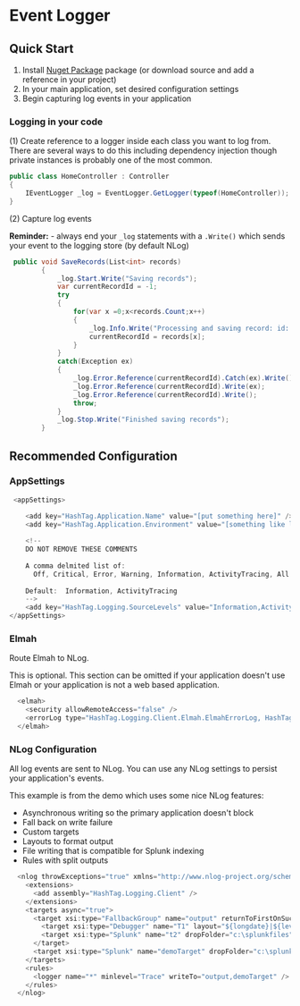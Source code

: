 # Event Logger

## Quick Start
1. Install [Nuget Package](https://www.nuget.org/packages/HashTag.Logging.Client) package (or download source and add a reference in your project)
1. In your main application, set desired configuration settings
1. Begin capturing log events in your application

### Logging in your code
(1) Create reference to a logger inside each class you want to log from.  There are several ways to do this including dependency injection though private instances is probably one of the most common.

```csharp
public class HomeController : Controller
{
    IEventLogger _log = EventLogger.GetLogger(typeof(HomeController));
}
````
(2) Capture log events

**Reminder:** - always end your `_log` statements with a `.Write()` which sends your event to the logging store (by default NLog)

```csharp
 public void SaveRecords(List<int> records)
        {
            _log.Start.Write("Saving records");
            var currentRecordId = -1;
            try
            {
                for(var x =0;x<records.Count;x++)
                {
                    _log.Info.Write("Processing and saving record: id: {0}, index: {1}", records[x], x);
                    currentRecordId = records[x];
                }
            }
            catch(Exception ex)
            {
                _log.Error.Reference(currentRecordId).Catch(ex).Write();
                _log.Error.Reference(currentRecordId).Write(ex);
                _log.Error.Reference(currentRecordId).Write();
                throw;
            }
            _log.Stop.Write("Finished saving records");
        }
```
## Recommended Configuration

### AppSettings
```csharp
 <appSettings>

    <add key="HashTag.Application.Name" value="[put something here]" />
    <add key="HashTag.Application.Environment" value="[something like local, DEV, PROD]" />
        
    <!-- 
    DO NOT REMOVE THESE COMMENTS
    
    A comma delmited list of:
      Off, Critical, Error, Warning, Information, ActivityTracing, All
      
    Default:  Information, ActivityTracing
    -->
    <add key="HashTag.Logging.SourceLevels" value="Information,ActivityTracing" />
</appSettings>
```
### Elmah

Route Elmah to NLog.

This is optional.  This section can be omitted if your application doesn't use Elmah or your application is not a web based application.

```csharp
  <elmah>
    <security allowRemoteAccess="false" />
    <errorLog type="HashTag.Logging.Client.Elmah.ElmahErrorLog, HashTag.Logging.Client" />
  </elmah>
```
### NLog Configuration

All log events are sent to NLog.  You can use any NLog settings to persist your application's events.  

This example is from the demo which uses some nice NLog features:
* Asynchronous writing so the primary application doesn't block
* Fall back on write failure
* Custom targets
* Layouts to format output
* File writing that is compatible for Splunk indexing
* Rules with split outputs

```csharp
  <nlog throwExceptions="true" xmlns="http://www.nlog-project.org/schemas/NLog.xsd" xmlns:xsi="http://www.w3.org/2001/XMLSchema-instance">
    <extensions>
      <add assembly="HashTag.Logging.Client" />
    </extensions>
    <targets async="true">
      <target xsi:type="FallbackGroup" name="output" returnToFirstOnSuccess="true">
        <target xsi:type="Debugger" name="T1" layout="${longdate}|${level}|${logger}|${message}" />
        <target xsi:type="Splunk" name="t2" dropFolder="c:\splunkfiles" />
      </target>    
      <target xsi:type="Splunk" name="demoTarget" dropFolder="c:\splunkfiles" />
    </targets>
    <rules>
      <logger name="*" minlevel="Trace" writeTo="output,demoTarget" />
    </rules>
  </nlog>
```
